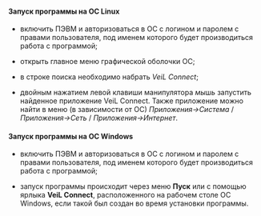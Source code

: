 #### Запуск программы на ОС Linux

- включить ПЭВМ и авторизоваться в ОС с логином и паролем с правами пользователя, под именем которого будет 
производиться работа с программой;

- открыть главное меню графической оболочки ОС;

- в строке поиска необходимо набрать *VeiL Connect*;

- двойным нажатием левой клавиши манипулятора *мышь* запустить найденное приложение VeiL Connect. 
Также приложение можно найти в меню (в зависимости от ОС) 
*Приложения->Система* / *Приложения->Сеть* / *Приложения->Интернет*.

#### Запуск программы на ОС Windows

- включить ПЭВМ и авторизоваться в ОС с логином и паролем с правами пользователя, под именем которого будет 
производиться работа с программой;

- запуск программы происходит через меню **Пуск** или с помощью ярлыка **VeiL Connect**, расположенного 
на рабочем столе ОС Windows, если такой был создан во время установки программы.

